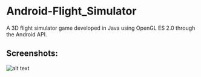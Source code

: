 Android-Flight_Simulator
========================

A 3D flight simulator game developed in Java using OpenGL ES 2.0 through the Android API.

Screenshots:
------------
![alt text](https://raw.github.com/GGist/Android-FlightSimulator/master/screenshots/Screenshot_1.jpg "Screenshot_1")
